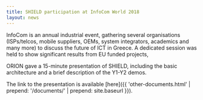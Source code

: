 ```yaml
---
title: SHIELD participation at InfoCom World 2018
layout: news
---
```


InfoCom is an annual industrial event, gathering several organisations
(ISPs/telcos, mobile suppliers, OEMs, system integrators, academics and many
more) to discuss the future of ICT in Greece. A dedicated session was held
to show significant results from EU funded projects,

ORION gave a 15-minute presentation of SHIELD, including the basic
architecture and a brief description of the Y1-Y2 demos.

The link to the presentation is available 
[here]({{ 'other-documents.html' | prepend: '/documents/' | prepend: site.baseurl }}). 
